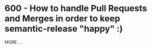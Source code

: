 # 600 - How to handle Pull Requests and Merges in order to keep semantic-release "happy" :)

MORE ...
